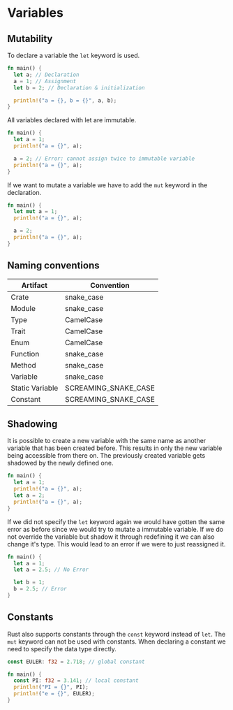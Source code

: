 # Variables

## Mutability

To declare a variable the `let` keyword is used.

```rust
fn main() {
  let a; // Declaration
  a = 1; // Assignment
  let b = 2; // Declaration & initialization

  println!("a = {}, b = {}", a, b);
}
```

All variables declared with let are immutable.

```rust
fn main() {
  let a = 1;
  println!("a = {}", a);

  a = 2; // Error: cannot assign twice to immutable variable
  println!("a = {}", a);
}
```

If we want to mutate a variable we have to add the `mut` keyword in the declaration.

```rust
fn main() {
  let mut a = 1;
  println!("a = {}", a);

  a = 2;
  println!("a = {}", a);
}
```

## Naming conventions

| Artifact        | Convention           |
| --------------- | -------------------- |
| Crate           | snake_case           |
| Module          | snake_case           |
| Type            | CamelCase            |
| Trait           | CamelCase            |
| Enum            | CamelCase            |
| Function        | snake_case           |
| Method          | snake_case           |
| Variable        | snake_case           |
| Static Variable | SCREAMING_SNAKE_CASE |
| Constant        | SCREAMING_SNAKE_CASE |

## Shadowing

It is possible to create a new variable with the same name as another variable that has been created before. This results in only the new variable being accessible from there on. The previously created variable gets shadowed by the newly defined one.

```rust
fn main() {
  let a = 1;
  println!("a = {}", a);
  let a = 2;
  println!("a = {}", a);
}
```

If we did not specify the `let` keyword again we would have gotten the same error as before since we would try to mutate a immutable variable. If we do not override the variable but shadow it through redefining it we can also change it's type. This would lead to an error if we were to just reassigned it.

```rust
fn main() {
  let a = 1;
  let a = 2.5; // No Error

  let b = 1;
  b = 2.5; // Error
}
```

## Constants

Rust also supports constants through the `const` keyword instead of `let`. The `mut` keyword can not be used with constants. When declaring a constant we need to specify the data type directly.

```rust
const EULER: f32 = 2.718; // global constant

fn main() {
  const PI: f32 = 3.141; // local constant
  println!("PI = {}", PI);
  println!("e = {}", EULER);
}
```
